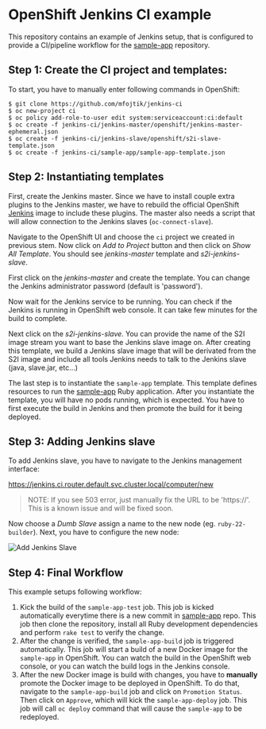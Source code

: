 # OpenShift Jenkins CI example

This repository contains an example of Jenkins setup, that is configured to
provide a CI/pipeline workflow for the
[sample-app](https://github.com/mfojtik/sample-app) repository.

## Step 1: Create the CI project and templates:

To start, you have to manually enter following commands in OpenShift:

```console
$ git clone https://github.com/mfojtik/jenkins-ci
$ oc new-project ci
$ oc policy add-role-to-user edit system:serviceaccount:ci:default
$ oc create -f jenkins-ci/jenkins-master/openshift/jenkins-master-ephemeral.json
$ oc create -f jenkins-ci/jenkins-slave/openshift/s2i-slave-template.json
$ oc create -f jenkins-ci/sample-app/sample-app-template.json
```

## Step 2: Instantiating templates

First, create the Jenkins master. Since we have to install couple extra plugins
to the Jenkins master, we have to rebuild the official OpenShift [Jenkins]()
image to include these plugins. The master also needs a script that will allow
connection to the Jenkins slaves (`oc-connect-slave`).

Navigate to the OpenShift UI and choose the `ci` project we created in previous
stem. Now click on *Add to Project* button and then click on *Show All
Template*. You should see *jenkins-master* template and *s2i-jenkins-slave*.

First click on the *jenkins-master* and create the template. You can change the
Jenkins administrator password (default is 'password').

Now wait for the Jenkins service to be running. You can check if the Jenkins is
running in OpenShift web console. It can take few minutes for the build to
complete.

Next click on the *s2i-jenkins-slave*. You can provide the name of the S2I image
stream you want to base the Jenkins slave image on. After creating this
template, we build a Jenkins slave image that will be derivated from the S2I
image and include all tools Jenkins needs to talk to the Jenkins slave (java,
slave.jar, etc...)

The last step is to instantiate the `sample-app` template. This template
defines resources to run the [sample-app](https://github.com/mfojtik/sample-app)
Ruby application. After you instantiate the template, you will have no pods
running, which is expected. You have to first execute the build in Jenkins and
then promote the build for it being deployed.

## Step 3: Adding Jenkins slave

To add Jenkins slave, you have to navigate to the Jenkins management interface:

https://jenkins.ci.router.default.svc.cluster.local/computer/new

> NOTE: If you see 503 error, just manually fix the URL to be 'https://'. This
> is a known issue and will be fixed soon.

Now choose a *Dumb Slave* assign a name to the new node (eg. `ruby-22-builder`).
Next, you have to configure the new node:

![Add Jenkins Slave](https://raw.githubusercontent.com/mfojtik/jenkins-ci/master/docs/jenkins-slave.png)

## Step 4: Final Workflow

This example setups following workflow:

1. Kick the build of the `sample-app-test` job. This job is kicked automatically
   everytime there is a new commit in [sample-app](https://github.com/mfojtik/sample-app) repo.
   This job then clone the repository, install all Ruby development dependencies
   and perform `rake test` to verify the change.
2. After the change is verified, the `sample-app-build` job is triggered
   automatically. This job will start a build of a new Docker image for the
   `sample-app` in OpenShift. You can watch the build in the OpenShift web
   console, or you can watch the build logs in the Jenkins console.
3. After the new Docker image is build with changes, you have to **manually**
   promote the Docker image to be deployed in OpenShift. To do that, navigate to
   the `sample-app-build` job and click on `Promotion Status`. Then click on
   `Approve`, which will kick the `sample-app-deploy` job. This job will call
   `oc deploy` command that will cause the `sample-app` to be redeployed.
